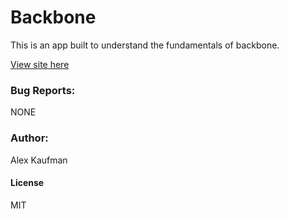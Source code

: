 # Backbone
This is an app built to understand the fundamentals of backbone.

[View site here](http://alexkaufman06.github.io/backbone)

### Bug Reports:
NONE
### Author:
Alex Kaufman
#### License
MIT
